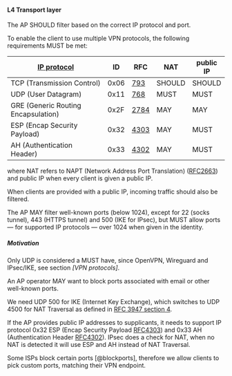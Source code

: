 #### L4 Transport layer

The AP
SHOULD
filter based on the correct IP protocol and port.
<!--
(if the AP filters or provides free internet is up to the operator,
at least de VPN should be reachable, if its open access, that's also fine)
-->


To enable the client to use multiple VPN protocols,
the following requirements
MUST
be met:

| [IP protocol](https://www.iana.org/assignments/protocol-numbers/protocol-numbers.xhtml) | ID | RFC | NAT | public IP |
| --- | --- | --- | --- | --- |
| TCP (Transmission Control) | 0x06 | [793](https://tools.ietf.org/html/rfc793) | SHOULD | SHOULD |
| UDP (User Datagram) | 0x11 | [768](https://tools.ietf.org/html/rfc768) | MUST | MUST |
| GRE (Generic Routing Encapsulation) | 0x2F | [2784](https://tools.ietf.org/html/rfc2784) | MAY | MAY |
| ESP (Encap Security Payload) | 0x32 | [4303](https://tools.ietf.org/html/rfc4303) | MAY | MUST |
| AH  (Authentication Header) | 0x33 | [4302](https://tools.ietf.org/html/rfc4302) | MAY | MUST |

where NAT refers to
NAPT (Network Address Port Translation)
([RFC2663](https://tools.ietf.org/html/rfc2663))
and public IP when every client is given a public IP.

When clients are provided with a public IP,
incoming traffic should also be filtered.


The AP
MAY
filter well-known ports (below 1024),
except for
22 (socks tunnel),
443 (HTTPS tunnel)
and
500 (IKE for IPsec),
but
MUST
allow ports
&mdash; for supported IP protocols &mdash;
over 1024 when given in the identity.

##### Motivation

Only UDP is considered a MUST have,
since OpenVPN, Wireguard and IPsec/IKE,
see section *[VPN protocols]*.

An AP operator
MAY
want to block ports associated with email
or other well-known ports.
<!--
and filter DNS queries which do not include the
required subdomain (as described in section *[Hostname]*).
-->

We need UDP 500 for IKE (Internet Key Exchange),
which switches to UDP 4500 for NAT Traversal as defined in
[RFC 3947 section 4](https://tools.ietf.org/html/rfc3947).
<!--
IPsec
(UDP ([protocol ID 17](https://www.iana.org/assignments/protocol-numbers/protocol-numbers.xhtml))
will carry
[protocol ID 50 (ESP) and ID 51 (AH)](https://www.iana.org/assignments/protocol-numbers/protocol-numbers.xhtml),
which in turn may carry L2TP (thus we do not need UDP 1701)).

If no NAT is detected, it will not use UDP 4500 but just ESP and AH.
-->

<!--

sources are inconclusive about port 1701.
Is it embedded in IPsec, thus L2TP port is not needed
or is it needed for the initial setup?
https://community.cisco.com/t5/security-documents/how-does-nat-t-work-with-ipsec/ta-p/3119442
https://restoreprivacy.com/openvpn-ipsec-wireguard-l2tp-ikev2-protocols/
https://netcraftsmen.com/tcp-and-udp-ports-used-for-the-cisco-vpn-client/
https://blogs.technet.microsoft.com/rrasblog/2006/06/14/which-ports-to-unblock-for-vpn-traffic-to-pass-through/
https://support.ipvanish.com/hc/en-us/articles/115002074594-Ports-used-for-VPN-Protocols
-->

If the AP provides public IP addresses to supplicants,
it needs to support IP protocol 0x32 ESP (Encap Security Payload [RFC4303](http://www.iana.org/go/rfc4303))
and
0x33 AH (Authentication Header [RFC4302](http://www.iana.org/go/rfc4302)).
IPsec does a check for NAT, when no NAT is detected it will use ESP and AH instead of NAT Traversal.

Some ISPs block certain ports
[@blockports],
therefore we allow
clients
to pick custom ports,
matching their VPN endpoint.

